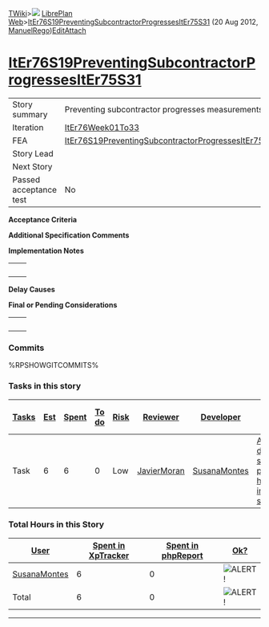 [TWiki](Main_WebHome)&gt;![](/twiki/pub/TWiki/TWikiDocGraphics/web-bg-small.gif) [LibrePlan Web](LibrePlan_WebHome)&gt;[ItEr76S19PreventingSubcontractorProgressesItEr75S31](LibrePlan_ItEr76S19PreventingSubcontractorProgressesItEr75S31 "Topic revision: 4 (20 Aug 2012 - 09:50:18)") (20 Aug 2012, [ManuelRego](Main_ManuelRego))[Edit](LibrePlan_ItEr76S19PreventingSubcontractorProgressesItEr75S31?t=1520343696 "Edit this topic text")[Attach](/twiki/bin/attach/LibrePlan/ItEr76S19PreventingSubcontractorProgressesItEr75S31 "Attach an image or document to this topic")  

 [ItEr76S19PreventingSubcontractorProgressesItEr75S31](LibrePlan_ItEr76S19PreventingSubcontractorProgressesItEr75S31)
=====================================================================================================================

|                        |                                                                                                                      |
|------------------------|----------------------------------------------------------------------------------------------------------------------|
| Story summary          | Preventing subcontractor progresses measurements                                                                     |
| Iteration              | [ItEr76Week01To33](LibrePlan_ItEr76Week01To33)                                                                       |
| FEA                    | [ItEr76S19PreventingSubcontractorProgressesItEr75S31](LibrePlan_ItEr76S19PreventingSubcontractorProgressesItEr75S31) |
| Story Lead             |                                                                                                                      |
| Next Story             |                                                                                                                      |
| Passed acceptance test | No                                                                                                                   |

**Acceptance Criteria**

**Additional Specification Comments**

**Implementation Notes**

|     |     |
|-----|-----|
|     |     |

**Delay Causes**

**Final or Pending Considerations**

|     |     |
|-----|-----|
|     |     |

###  Commits

%RPSHOWGITCOMMITS%

###  Tasks in this story

| [Tasks](LibrePlan_ItEr76S19PreventingSubcontractorProgressesItEr75S31?sortcol=0;table=2;up=0#sorted_table "Sort by this column") | [Est](LibrePlan_ItEr76S19PreventingSubcontractorProgressesItEr75S31?sortcol=1;table=2;up=0#sorted_table "Sort by this column") | [Spent](LibrePlan_ItEr76S19PreventingSubcontractorProgressesItEr75S31?sortcol=2;table=2;up=0#sorted_table "Sort by this column") | [To do](LibrePlan_ItEr76S19PreventingSubcontractorProgressesItEr75S31?sortcol=3;table=2;up=0#sorted_table "Sort by this column") | [Risk](LibrePlan_ItEr76S19PreventingSubcontractorProgressesItEr75S31?sortcol=4;table=2;up=0#sorted_table "Sort by this column") | [Reviewer](LibrePlan_ItEr76S19PreventingSubcontractorProgressesItEr75S31?sortcol=5;table=2;up=0#sorted_table "Sort by this column") | [Developer](LibrePlan_ItEr76S19PreventingSubcontractorProgressesItEr75S31?sortcol=6;table=2;up=0#sorted_table "Sort by this column") | [Task Name](LibrePlan_ItEr76S19PreventingSubcontractorProgressesItEr75S31?sortcol=7;table=2;up=0#sorted_table "Sort by this column")       | [Start Date](LibrePlan_ItEr76S19PreventingSubcontractorProgressesItEr75S31?sortcol=8;table=2;up=0#sorted_table "Sort by this column") | [Est End Date](LibrePlan_ItEr76S19PreventingSubcontractorProgressesItEr75S31?sortcol=9;table=2;up=0#sorted_table "Sort by this column") | [End Date](LibrePlan_ItEr76S19PreventingSubcontractorProgressesItEr75S31?sortcol=10;table=2;up=0#sorted_table "Sort by this column") |
|----------------------------------------------------------------------------------------------------------------------------------|--------------------------------------------------------------------------------------------------------------------------------|----------------------------------------------------------------------------------------------------------------------------------|----------------------------------------------------------------------------------------------------------------------------------|---------------------------------------------------------------------------------------------------------------------------------|-------------------------------------------------------------------------------------------------------------------------------------|--------------------------------------------------------------------------------------------------------------------------------------|--------------------------------------------------------------------------------------------------------------------------------------------|---------------------------------------------------------------------------------------------------------------------------------------|-----------------------------------------------------------------------------------------------------------------------------------------|--------------------------------------------------------------------------------------------------------------------------------------|
| Task                                                                                                                             | 6                                                                                                                              | 6                                                                                                                                | 0                                                                                                                                | Low                                                                                                                             | [JavierMoran](Main_JavierMoran)                                                                                                     | [SusanaMontes](Main_SusanaMontes)                                                                                                    | [Avoid to delete a subcontractor progress that has been sent in subcontractor.](LibrePlan_AnA15S03PreventingSubcontractorProgresses#TasK3) |                                                                                                                                       |                                                                                                                                         |                                                                                                                                      |

###  Total Hours in this Story

| [User](LibrePlan_ItEr76S19PreventingSubcontractorProgressesItEr75S31?sortcol=0;table=3;up=0#sorted_table "Sort by this column") | [Spent in XpTracker](LibrePlan_ItEr76S19PreventingSubcontractorProgressesItEr75S31?sortcol=1;table=3;up=0#sorted_table "Sort by this column") | [Spent in phpReport](LibrePlan_ItEr76S19PreventingSubcontractorProgressesItEr75S31?sortcol=2;table=3;up=0#sorted_table "Sort by this column") | [Ok?](LibrePlan_ItEr76S19PreventingSubcontractorProgressesItEr75S31?sortcol=3;table=3;up=0#sorted_table "Sort by this column") |
|---------------------------------------------------------------------------------------------------------------------------------|-----------------------------------------------------------------------------------------------------------------------------------------------|-----------------------------------------------------------------------------------------------------------------------------------------------|--------------------------------------------------------------------------------------------------------------------------------|
| [SusanaMontes](Main_SusanaMontes)                                                                                               | 6                                                                                                                                             | 0                                                                                                                                             | ![ALERT!](/twiki/pub/TWiki/TWikiDocGraphics/warning.gif "ALERT!")                                                              |
| Total                                                                                                                           | 6                                                                                                                                             | 0                                                                                                                                             | ![ALERT!](/twiki/pub/TWiki/TWikiDocGraphics/warning.gif "ALERT!")                                                              |

------------------------------------------------------------------------
